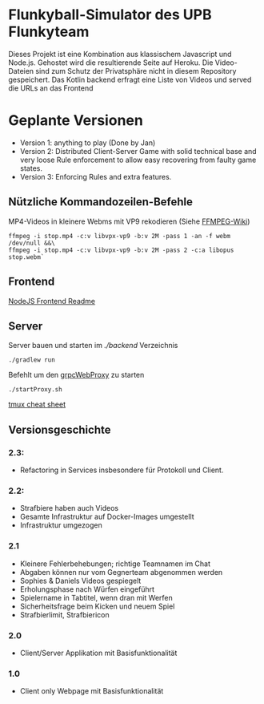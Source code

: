 # Flunkyball-Simulator des UPB Flunkyteam

Dieses Projekt ist eine Kombination aus klassischem Javascript und Node.js.
Gehostet wird die resultierende Seite auf Heroku.
Die Video-Dateien sind zum Schutz der Privatsphäre nicht in diesem Repository gespeichert.
Das Kotlin backend erfragt eine Liste von Videos und served die URLs an das Frontend

# Geplante Versionen

- Version 1: anything to play (Done by Jan)
- Version 2: Distributed Client-Server Game with solid technical base and very loose Rule enforcement to allow easy recovering from faulty game states.
- Version 3: Enforcing Rules and extra features.

## Nützliche Kommandozeilen-Befehle
MP4-Videos in kleinere Webms mit VP9 rekodieren (Siehe [FFMPEG-Wiki](https://trac.ffmpeg.org/wiki/Encode/VP9#twopass))

```
ffmpeg -i stop.mp4 -c:v libvpx-vp9 -b:v 2M -pass 1 -an -f webm /dev/null &&\
ffmpeg -i stop.mp4 -c:v libvpx-vp9 -b:v 2M -pass 2 -c:a libopus stop.webm`
```

## Frontend 

[NodeJS Frontend Readme](./frontend/nodejs/README.md)

## Server

Server bauen und starten im *./backend* Verzeichnis

`./gradlew run`

Befehlt um den [grpcWebProxy](https://github.com/improbable-eng/grpc-web/tree/master/go/grpcwebproxy) zu starten

`./startProxy.sh`

[tmux cheat sheet](https://tmuxcheatsheet.com)

## Versionsgeschichte

### 2.3:
- Refactoring in Services insbesondere für Protokoll und Client.

### 2.2:
- Strafbiere haben auch Videos
- Gesamte Infrastruktur auf Docker-Images umgestellt
- Infrastruktur umgezogen
    
### 2.1

- Kleinere Fehlerbehebungen; richtige Teamnamen im Chat
- Abgaben können nur vom Gegnerteam abgenommen werden
- Sophies & Daniels Videos gespiegelt
- Erholungsphase nach Würfen eingeführt
- Spielername in Tabtitel, wenn dran mit Werfen
- Sicherheitsfrage beim Kicken und neuem Spiel
- Strafbierlimit, Strafbiericon

### 2.0

- Client/Server Applikation mit Basisfunktionalität

### 1.0

- Client only Webpage mit Basisfunktionalität
